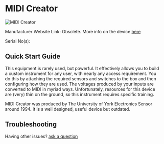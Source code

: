 # MIDI Creator

![MIDI Creator](<https://omnimusic.org.uk/wp-content/uploads/2021/10/midi-creator.jpeg>)

Manufacturer Website Link: Obsolete. More info on the device [here](<http://www.muzines.co.uk/articles/midi-gesture-and-midi-creator/7735>)

Serial No(s): 

## Quick Start Guide

This equipment is rarely used, but powerful. It effectively allows you to build a custom instrument for any user, with nearly any access requirement. You do this by attaching the required sensors and switches to the box and then configuring how they are used. The voltages produced by your inputs are converted to MIDI in myriad ways. Unfortunately, resources for this device are (very) thin on the ground, so this instrument requires specific training.

MIDI Creator was produced by The University of York Electronics Sensor around 1994. It is a well designed, useful device but outdated.

## Troubleshooting

Having other issues? [ask a question](<mailto:ChrisBall@omnimusic.org.uk>)

